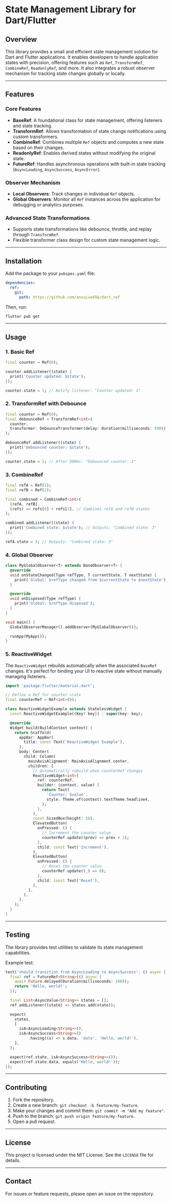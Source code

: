 # **State Management Library for Dart/Flutter**

## **Overview**

This library provides a small and efficient state management solution for Dart and Flutter applications. It enables developers to handle application states with precision, offering features such as `Ref`, `TransformRef`, `CombineRef`, `ReadonlyRef`, and more. It also integrates a robust observer mechanism for tracking state changes globally or locally.

---

## **Features**

### **Core Features**
- **BaseRef**: A foundational class for state management, offering listeners and state tracking.
- **TransformRef**: Allows transformation of state change notifications using custom transformers.
- **CombineRef**: Combines multiple `Ref` objects and computes a new state based on their changes.
- **ReadonlyRef**: Enables derived states without modifying the original state.
- **FutureRef**: Handles asynchronous operations with built-in state tracking (`AsyncLoading`, `AsyncSuccess`, `AsyncError`).

### **Observer Mechanism**
- **Local Observers**: Track changes in individual `Ref` objects.
- **Global Observers**: Monitor all `Ref` instances across the application for debugging or analytics purposes.

### **Advanced State Transformations**
- Supports state transformations like debounce, throttle, and replay through `TransformRef`.
- Flexible transformer class design for custom state management logic.

---

## **Installation**

Add the package to your `pubspec.yaml` file:

```yaml
dependencies:
  ref:
    git:
      path: https://github.com/anvuive456/dart_ref
```

Then, run:

```bash
flutter pub get
```

---

## **Usage**

### **1. Basic Ref**

```dart
final counter = Ref(0);

counter.addListener((state) {
  print('Counter updated: $state');
});

counter.state = 1; // Notify listener: "Counter updated: 1"
```

### **2. TransformRef with Debounce**

```dart
final counter = Ref(0);
final debounceRef = TransformRef<int>(
  counter,
  transformer: DebounceTransformer(delay: Duration(milliseconds: 500)),
);

debounceRef.addListener((state) {
  print('Debounced counter: $state');
});

counter.state = 1; // After 500ms: "Debounced counter: 1"
```

### **3. CombineRef**

```dart
final refA = Ref(1);
final refB = Ref(2);

final combined = CombineRef<int>(
  [refA, refB],
  (refs) => refs[0] + refs[1], // Combines refA and refB states
);

combined.addListener((state) {
  print('Combined state: $state'); // Outputs: "Combined state: 3"
});

refA.state = 3; // Outputs: "Combined state: 5"
```

### **4. Global Observer**

```dart
class MyGlobalObserver<T> extends BaseObserver<T> {
  @override
  void onStateChanged(Type refType, T currentState, T nextState) {
    print('Global: $refType changed from $currentState to $nextState');
  }

  @override
  void onDisposed(Type refType) {
    print('Global: $refType disposed');
  }
}

void main() {
  GlobalObserverManager().addObserver(MyGlobalObserver());

  runApp(MyApp());
}
```
### **5. ReactiveWidget**
The `ReactiveWidget` rebuilds automatically when the associated `BaseRef` changes. It's perfect for binding your UI to reactive state without manually managing listeners.

```dart
import 'package:flutter/material.dart';

// Define a Ref for counter state
final counterRef = Ref<int>(0);

class ReactiveWidgetExample extends StatelessWidget {
  const ReactiveWidgetExample({Key? key}) : super(key: key);

  @override
  Widget build(BuildContext context) {
    return Scaffold(
      appBar: AppBar(
        title: const Text('ReactiveWidget Example'),
      ),
      body: Center(
        child: Column(
          mainAxisAlignment: MainAxisAlignment.center,
          children: [
            // Automatically rebuild when counterRef changes
            ReactiveWidget<int>(
              ref: counterRef,
              builder: (context, value) {
                return Text(
                  'Counter: $value',
                  style: Theme.of(context).textTheme.headline4,
                );
              },
            ),
            const SizedBox(height: 20),
            ElevatedButton(
              onPressed: () {
                // Increment the counter value
                counterRef.update((prev) => prev + 1);
              },
              child: const Text('Increment'),
            ),
            ElevatedButton(
              onPressed: () {
                // Reset the counter value
                counterRef.update((_) => 0);
              },
              child: const Text('Reset'),
            ),
          ],
        ),
      ),
    );
  }
}
```
---

## **Testing**

The library provides test utilities to validate its state management capabilities.

Example test:

```dart
test('should transition from AsyncLoading to AsyncSuccess', () async {
  final ref = FutureRef<String>(() async {
    await Future.delayed(Duration(milliseconds: 100));
    return 'Hello, world!';
  });

  final List<AsyncValue<String>> states = [];
  ref.addListener((state) => states.add(state));

  expect(
    states,
    [
      isA<AsyncLoading<String>>(),
      isA<AsyncSuccess<String>>()
          .having((s) => s.data, 'data', 'Hello, world!'),
    ],
  );

  expect(ref.state, isA<AsyncSuccess<String>>());
  expect(ref.state.data, equals('Hello, world!'));
});
```

---

## **Contributing**

1. Fork the repository.
2. Create a new branch: `git checkout -b feature/my-feature`.
3. Make your changes and commit them: `git commit -m "Add my feature"`.
4. Push to the branch: `git push origin feature/my-feature`.
5. Open a pull request.

---

## **License**

This project is licensed under the MIT License. See the `LICENSE` file for details.

---

## **Contact**

For issues or feature requests, please open an issue on the repository.
